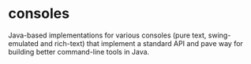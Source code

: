 consoles
========

Java-based implementations for various consoles (pure text, swing-emulated and rich-text) that implement a standard API and pave
way for building better command-line tools in Java.
 